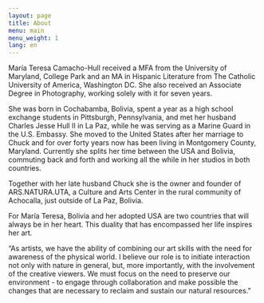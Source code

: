 ```yaml
---
layout: page
title: About
menu: main
menu_weight: 1
lang: en
---
```


María Teresa Camacho-Hull received a MFA from the University of Maryland, College Park and an MA in Hispanic Literature from The Catholic University of America, Washington DC. She also received an Associate Degree in Photography, working solely with it for seven years. 

She was born in Cochabamba, Bolivia, spent a year as a high school exchange students in Pittsburgh, Pennsylvania, and  met her husband Charles Jesse Hull II in La Paz, while he was serving as a Marine Guard in the U.S. Embassy. She moved to the United States after her marriage to Chuck and for over forty years now has been living in Montgomery County, Maryland. Currently she splits her time between the USA and Bolivia, commuting back and forth and working all the while in her studios in both countries.

Together with her late husband Chuck she is the owner and founder of ARS.NATURA.UTA, a Culture and Arts Center in the rural community of Achocalla, just outside of La Paz, Bolivia.

For María Teresa, Bolivia and her adopted USA are two countries that will always be in her heart. This duality that has encompassed her life inspires her art.


<p class="message">
“As artists, we have the ability of combining our art skills with the need for awareness of the physical world. I believe our role is to initiate interaction not only with nature in general, but, more importantly, with the involvement of the creative viewers. We must focus on the need to preserve our environment - to engage through collaboration and make possible the changes that are necessary to reclaim and sustain our natural resources.”
</p>